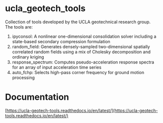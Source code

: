 # ucla_geotech_tools
Collection of tools developed by the UCLA geotechnical research group. The tools are:

1. ipyconsol: A nonlinear one-dimensional consolidation solver including a state-based secondary compression formulation
2. random_field: Generates densely-sampled two-dimensional spatially correlated random fields using a mix of Cholesky decomposition and ordinary kriging
3. response_spectrum: Computes pseudo-acceleration response spectra for an array of input acceleration time series
4. auto_fchp: Selects high-pass corner frequency for ground motion processing
# Documentation
[https://ucla-geotech-tools.readthedocs.io/en/latest/](https://ucla-geotech-tools.readthedocs.io/en/latest/)
